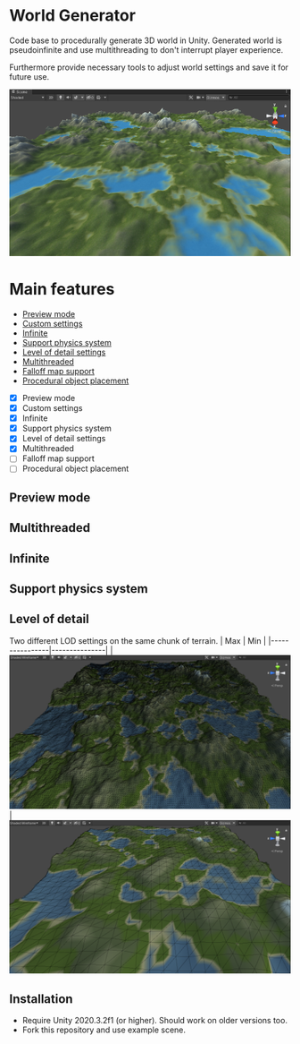 # World Generator
Code base to procedurally generate 3D world in Unity.
Generated world is pseudoinfinite and use multithreading to don't interrupt player experience.

Furthermore provide necessary tools to adjust world settings and save it for future use.

![](Docs/MainImage.png)

# Main features
  - [Preview mode](#table-of-contents)
  - [Custom settings](#główne-funkcjonalności-aplikacji)
  - [Infinite](#lista-pomysłów)
  - [Support physics system](#authors)
  - [Level of detail settings](#specification)
  - [Multithreaded]()
  - [Falloff map support]()
  - [Procedural object placement]()

- [x] Preview mode
- [x] Custom settings
- [x] Infinite
- [x] Support physics system
- [x] Level of detail settings
- [x] Multithreaded
- [ ] Falloff map support
- [ ] Procedural object placement

## Preview mode

## Multithreaded

## Infinite

## Support physics system

## Level of detail
Two different LOD settings on the same chunk of terrain.
| Max         | Min |
|----------------|---------------|
| ![](Docs/LODMax.png)  | ![](Docs/LODMin.png)


## Installation
* Require Unity 2020.3.2f1 (or higher). Should work on older versions too.
* Fork this repository and use example scene.
